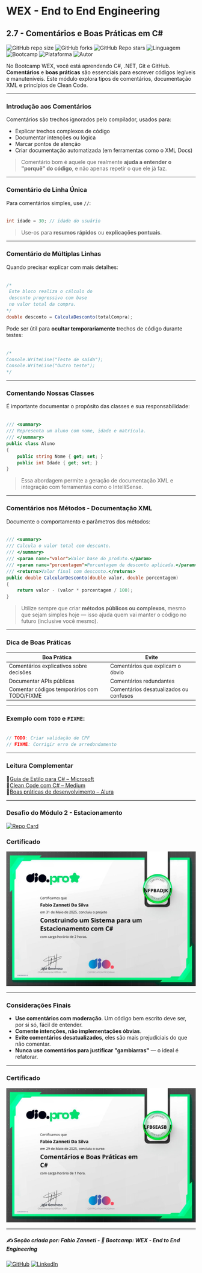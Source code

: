 # WEX - End to End Engineering

## 2.7 - Comentários e Boas Práticas em C#

![GitHub repo size](https://img.shields.io/github/repo-size/fzanneti/wex-e2e-csharp)
![GitHub forks](https://img.shields.io/github/forks/fzanneti/wex-e2e-csharp?style=social)
![GitHub Repo stars](https://img.shields.io/github/stars/fzanneti/wex-e2e-csharp?style=social)
![Linguagem](https://img.shields.io/badge/Linguagem-CSharp-blue)
![Bootcamp](https://img.shields.io/badge/WEX-End--to--End%20Engineering-blueviolet?logo=vercel&logoColor=white)
![Plataforma](https://img.shields.io/badge/Powered%20by-DIO.io-red?logo=data:image/svg+xml;base64,PHN2ZyBmaWxsPSIjZmZmIiB2aWV3Qm94PSIwIDAgMzIgMzIiIHhtbG5zPSJodHRwOi8vd3d3LnczLm9yZy8yMDAwL3N2ZyI+PHBhdGggZD0iTTYuNzEgMy4yNWMtMi44OCAxLjQxLTUuMDcgNC4yMy01LjA3IDcuNzYgMCAzLjU4IDIuMjggNi43IDUuMzMgOC4xNSAxLjgzLS42MiAyLjQtMi4yNiAyLjQtMy44MSAwLS4yMy0uMDItLjQ1LS4wNS0uNjZBLjQ0LjQ0IDAgMDExMC4xIDExYy4yNC0uNzUuMTEtMS41My0uMy0yLjIyQzguOTIgNy45NiA3LjMzIDcuNSA1Ljc0IDcuNjZhNS41NSA1LjU1IDAgM)
![Autor](https://img.shields.io/badge/Autor-fzanneti-blue?style=flat-square&logo=github)

No Bootcamp WEX, você está aprendendo C#, .NET, Git e GitHub. **Comentários** e **boas práticas** são essenciais para escrever códigos legíveis e manuteníveis. Este módulo explora tipos de comentários, documentação XML e princípios de Clean Code.

---

### Introdução aos Comentários

Comentários são trechos ignorados pelo compilador, usados para:

- Explicar trechos complexos de código
- Documentar intenções ou lógica
- Marcar pontos de atenção
- Criar documentação automatizada (em ferramentas como o XML Docs)

> Comentário bom é aquele que realmente **ajuda a entender o "porquê" do código**, e não apenas repetir o que ele já faz.

---

### Comentário de Linha Única

Para comentários simples, use `//`:

```csharp

int idade = 30; // idade do usuário

```

> Use-os para **resumos rápidos** ou **explicações pontuais**.

---

### Comentário de Múltiplas Linhas

Quando precisar explicar com mais detalhes:

```csharp

/*
 Este bloco realiza o cálculo do
 desconto progressivo com base
 no valor total da compra.
*/
double desconto = CalculaDesconto(totalCompra);

```

Pode ser útil para **ocultar temporariamente** trechos de código durante testes:

```csharp

/*
Console.WriteLine("Teste de saída");
Console.WriteLine("Outro teste");
*/

```

---

### Comentando Nossas Classes

É importante documentar o propósito das classes e sua responsabilidade:

```csharp

/// <summary>
/// Representa um aluno com nome, idade e matrícula.
/// </summary>
public class Aluno
{
    public string Nome { get; set; }
    public int Idade { get; set; }
}

```

> Essa abordagem permite a geração de documentação XML e integração com ferramentas como o IntelliSense.

---

### Comentários nos Métodos - Documentação XML

Documente o comportamento e parâmetros dos métodos:

```csharp

/// <summary>
/// Calcula o valor total com desconto.
/// </summary>
/// <param name="valor">Valor base do produto.</param>
/// <param name="porcentagem">Porcentagem de desconto aplicada.</param>
/// <returns>Valor final com desconto.</returns>
public double CalcularDesconto(double valor, double porcentagem)
{
    return valor - (valor * porcentagem / 100);
}

```

> Utilize sempre que criar **métodos públicos ou complexos**, mesmo que sejam simples hoje — isso ajuda quem vai manter o código no futuro (inclusive você mesmo).

---

### Dica de Boas Práticas

| Boa Prática                                 | Evite                                  |
| ------------------------------------------- | -------------------------------------- |
| Comentários explicativos sobre decisões     | Comentários que explicam o óbvio       |
| Documentar APIs públicas                    | Comentários redundantes                |
| Comentar códigos temporários com TODO/FIXME | Comentários desatualizados ou confusos |

---

### Exemplo com `TODO` e `FIXME`:

```csharp

// TODO: Criar validação de CPF
// FIXME: Corrigir erro de arredondamento

```

---

### Leitura Complementar

🔗[Guia de Estilo para C# – Microsoft](https://learn.microsoft.com/pt-br/dotnet/csharp/fundamentals/coding-style/coding-conventions)     
🔗[Clean Code com C# – Medium](https://medium.com/@danieloliveira/clean-code-com-c-dicas-pr%C3%A1ticas-6ffb2c275f7a)     
🔗[Boas práticas de desenvolvimento – Alura](https://www.alura.com.br/artigos/boas-praticas-codigo-limpo)    

---

### Desafio do Módulo 2 - Estacionamento

[![Repo Card](https://github-readme-stats.vercel.app/api/pin/?username=fzanneti&repo=dio-and-wex-parking-challenge&bg_color=261d31&border_color=7a49c6&show_icons=true&icon_color=7a49c6&title_color=37ccab&text_color=FFF)](https://github.com/fzanneti/dio-and-wex-parking-challenge)

### Certificado

<img src="https://github.com/fzanneti/DIO-wex-e2e-csharp/blob/main/Assets/images/certificados/13-construindo-um-sistema-para-um-estacionamento-com-CSharp.jpg" alt="Certificado" width="600px">

---

### Considerações Finais

- **Use comentários com moderação**. Um código bem escrito deve ser, por si só, fácil de entender.
- **Comente intenções, não implementações óbvias**.
- **Evite comentários desatualizados**, eles são mais prejudiciais do que não comentar.
- **Nunca use comentários para justificar "gambiarras"** — o ideal é refatorar.

---

### Certificado

<img src="https://github.com/fzanneti/DIO-wex-e2e-csharp/blob/main/Assets/images/certificados/12-comentarios-e-boas-praticas-em-CSharp.jpg" alt="Certificado" width="600px">

---

##### ✍️ Seção criada por: *Fabio Zanneti* - 🎯 Bootcamp: **WEX - End to End Engineering**
[![GitHub](https://img.shields.io/badge/GitHub-fzanneti-181717?style=flat&logo=github)](https://github.com/fzanneti)
[![LinkedIn](https://img.shields.io/badge/LinkedIn-fzanneti-0A66C2?style=flat&logo=linkedin&logoColor=white)](https://linkedin.com/in/fzanneti)